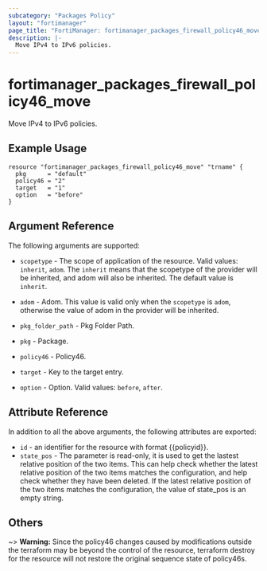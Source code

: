 ```yaml
---
subcategory: "Packages Policy"
layout: "fortimanager"
page_title: "FortiManager: fortimanager_packages_firewall_policy46_move"
description: |-
  Move IPv4 to IPv6 policies.
---
```


# fortimanager_packages_firewall_policy46_move
Move IPv4 to IPv6 policies.

## Example Usage

```hcl
resource "fortimanager_packages_firewall_policy46_move" "trname" {
  pkg      = "default"
  policy46 = "2"
  target   = "1"
  option   = "before"
}
```

## Argument Reference


The following arguments are supported:

* `scopetype` - The scope of application of the resource. Valid values: `inherit`, `adom`. The `inherit` means that the scopetype of the provider will be inherited, and adom will also be inherited. The default value is `inherit`.
* `adom` - Adom. This value is valid only when the `scopetype` is `adom`, otherwise the value of adom in the provider will be inherited.
* `pkg_folder_path` - Pkg Folder Path.
* `pkg` - Package.
* `policy46` - Policy46.

* `target` - Key to the target entry.
* `option` - Option. Valid values: `before`, `after`.


## Attribute Reference

In addition to all the above arguments, the following attributes are exported:
* `id` - an identifier for the resource with format {{policyid}}.
* `state_pos` - The parameter is read-only, it is used to get the lastest relative position of the two items. This can help check whether the latest relative position of the two items matches the configuration, and help check whether they have been deleted. If the latest relative position of the two items matches the configuration, the value of state_pos is an empty string.

## Others

~> **Warning:** Since the policy46 changes caused by modifications outside the terraform may be beyond the control of the resource, terraform destroy for the resource will not restore the original sequence state of policy46s.
